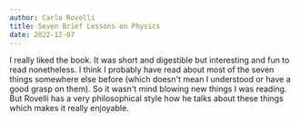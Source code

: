 ```yaml
---
author: Carlo Rovelli
title: Seven Brief Lessons on Physics
date: 2022-12-07
---
```


I really liked the book. It was short and digestible but interesting and fun to read nonetheless. I think I probably have read about most of the seven things somewhere else before (which doesn't mean I understood or have a good grasp on them). So it wasn't mind blowing new things I was reading. But Rovelli has a very philosophical style how he talks about these things which makes it really enjoyable. 